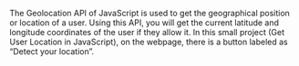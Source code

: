 The Geolocation API of JavaScript is used to get the geographical position or location of a user.  Using this API, you will get the current latitude and longitude coordinates of the user if they allow it. In this small project (Get User Location in JavaScript), on the webpage, there is a button labeled as “Detect your location”.
